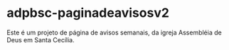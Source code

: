 # adpbsc-paginadeavisosv2

Este é um projeto de página de avisos semanais, da igreja Assembléia de Deus em Santa Cecília.
